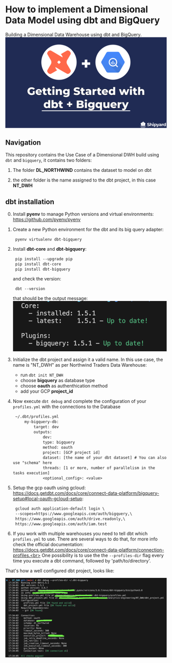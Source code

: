 # How to implement a Dimensional Data Model using dbt and BigQuery

Building a Dimensional Data Warehouse using dbt and BigQuery.<br>
![Alt text](/png/dbt-Core-Bigquery-Blog-Image.png)


## Navigation


This repository contains the Use Case of a Dimensional DWH build using `dbt` and `bigquery`, it contains two folders: <br> 

1. The folder __DL_NORTHWIND__ contains the dataset to model on dbt

2. the other folder is the name assigned to the dbt project, in this case __NT_DWH__


## dbt installation


0. Install __pyenv__ to manage Python versions and virtual environments: https://github.com/pyenv/pyenv 


1. Create a new Python environment for the dbt and its big query adapter:<br> 


        pyenv virtualenv dbt-bigquery


2. Install __dbt-core__ and __dbt-bigquery__:<br>


        pip install --upgrade pip
        pip install dbt-core
        pip install dbt-bigquery

    
    and check the version:<br>


        dbt --version


    that should be the output message:<br>
    ![Alt text](  /png/dbt%20version.png)


4. Initialize the dbt project and assign it a valid name. In this use case, the name is "NT_DWH" as per Northwind Traders Data Warehouse:<br>


    - run `dbt init NT_DWH`
    - choose __bigquery__ as database type
    - choose __oauth__ as authenthication method
    - add your GCP __project_id__


5. Now execute `dbt debug` and complete the configuration of your `profiles.yml` with the connections to the Database   


        ~/.dbt/profiles.yml
            my-bigquery-db:
                target: dev
                outputs:
                    dev:
                    type: bigquery
                    method: oauth
                    project: [GCP project id]
                    dataset: [the name of your dbt dataset] # You can also use "schema" here
                    threads: [1 or more, number of parallelism in the tasks execution]
                    <optional_config>: <value>


6. Setup the gcp oauth using gcloud: https://docs.getdbt.com/docs/core/connect-data-platform/bigquery-setup#local-oauth-gcloud-setup:


        gcloud auth application-default login \
        --scopes=https://www.googleapis.com/auth/bigquery,\
        https://www.googleapis.com/auth/drive.readonly,\
        https://www.googleapis.com/auth/iam.test


7. If you work with multiple warehouses you need to tell dbt which `profiles.yml` to use. There are several ways to do that, for more info check the official documentation: https://docs.getdbt.com/docs/core/connect-data-platform/connection-profiles.<br>
One possibility is to use the the `--profiles-dir` flag every time you execute a dbt command, followed by 'path/to/directory'.<br>


That's how a well configured dbt project, looks like:


![Alt text](/png/dbt%20debug.png)

